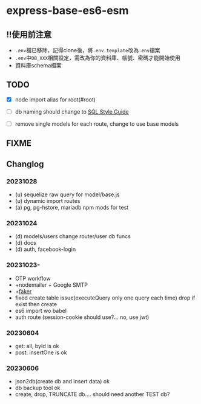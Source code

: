 # express-base-es6-esm

## !!使用前注意

- `.env`檔已移除，記得clone後，將`.env.template`改為`.env`檔案
- `.env`中`DB_XXX`相關設定，需改為你的資料庫、帳號、密碼才能開始使用
- 資料庫schema檔案

## TODO

- [x] node import alias for root(#root)
- [ ] db naming should change to [SQL Style Guide](https://www.sqlstyle.guide/zh-tw/)
- [ ] remove single models for each route, change to use base models


## FIXME


## Changlog

### 20231028

- (u) sequelize raw query for model/base.js
- (u) dynamic import routes
- (a) pg, pg-hstore, mariadb npm mods for test

### 20231024

- (d) models/users change router/user db funcs
- (d) docs
- (d) auth, facebook-login

### 20231023-

- OTP workflow
- +nodemailer + Google SMTP
- +[faker](https://github.com/faker-js/faker)
- fixed create table issue(executeQuery only one query each time) drop if exist then create
- es6 import wo babel 
- auth route (session-cookie should use?... no, use jwt)

### 20230604

- get: all, byId is ok
- post: insertOne is ok

### 20230606

- json2db(create db and insert data) ok
- db backup tool ok
- create, drop, TRUNCATE db.... should need another TEST db?
